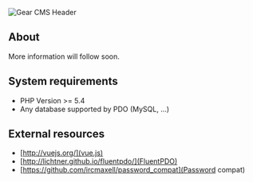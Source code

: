 ![Gear CMS Header](http://aaroniker.me/demo/gear/github.png "Github")

## About
More information will follow soon.

## System requirements

*  PHP Version >= 5.4
*  Any database supported by PDO (MySQL, ...)

## External resources

* [http://vuejs.org/](vue.js)
* [http://lichtner.github.io/fluentpdo/](FluentPDO)
* [https://github.com/ircmaxell/password_compat](Password compat)
